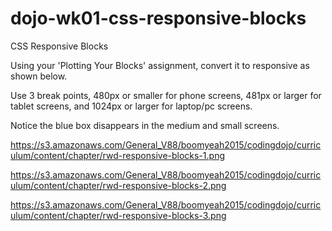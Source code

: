 # dojo-wk01-css-responsive-blocks

CSS Responsive Blocks

Using your 'Plotting Your Blocks' assignment, convert it to responsive as shown below.

Use 3 break points, 480px or smaller for phone screens, 481px or larger for tablet screens, and 1024px or larger for laptop/pc screens.

Notice the blue box disappears in the medium and small screens.

https://s3.amazonaws.com/General_V88/boomyeah2015/codingdojo/curriculum/content/chapter/rwd-responsive-blocks-1.png

https://s3.amazonaws.com/General_V88/boomyeah2015/codingdojo/curriculum/content/chapter/rwd-responsive-blocks-2.png

https://s3.amazonaws.com/General_V88/boomyeah2015/codingdojo/curriculum/content/chapter/rwd-responsive-blocks-3.png
